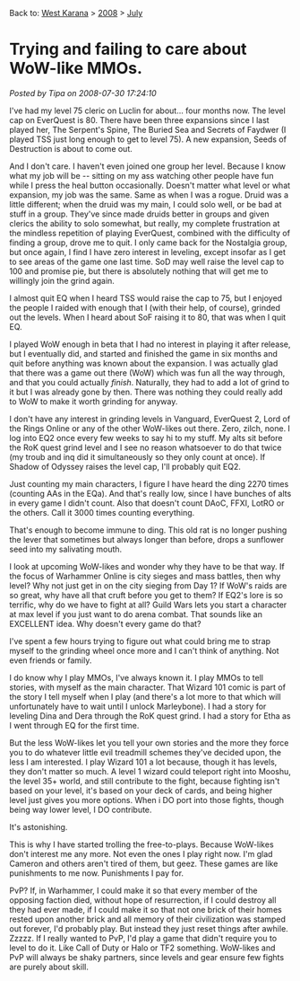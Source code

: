 Back to: [West Karana](/posts/westkarana.md) > [2008](/posts/2008/westkarana.md) > [July](./westkarana.md)
# Trying and failing to care about WoW-like MMOs.

*Posted by Tipa on 2008-07-30 17:24:10*

I've had my level 75 cleric on Luclin for about... four months now. The level cap on EverQuest is 80. There have been three expansions since I last played her, The Serpent's Spine, The Buried Sea and Secrets of Faydwer (I played TSS just long enough to get to level 75). A new expansion, Seeds of Destruction is about to come out.

And I don't care. I haven't even joined one group her level. Because I know what my job will be -- sitting on my ass watching other people have fun while I press the heal button occasionally. Doesn't matter what level or what expansion, my job was the same. Same as when I was a rogue. Druid was a little different; when the druid was my main, I could solo well, or be bad at stuff in a group. They've since made druids better in groups and given clerics the ability to solo somewhat, but really, my complete frustration at the mindless repetition of playing EverQuest, combined with the difficulty of finding a group, drove me to quit. I only came back for the Nostalgia group, but once again, I find I have zero interest in leveling, except insofar as I get to see areas of the game one last time. SoD may well raise the level cap to 100 and promise pie, but there is absolutely nothing that will get me to willingly join the grind again.

I almost quit EQ when I heard TSS would raise the cap to 75, but I enjoyed the people I raided with enough that I (with their help, of course), grinded out the levels. When I heard about SoF raising it to 80, that was when I quit EQ.

I played WoW enough in beta that I had no interest in playing it after release, but I eventually did, and started and finished the game in six months and quit before anything was known about the expansion. I was actually glad that there was a game out there (WoW) which was fun all the way through, and that you could actually *finish*. Naturally, they had to add a lot of grind to it but I was already gone by then. There was nothing they could really add to WoW to make it worth grinding for anyway.

I don't have any interest in grinding levels in Vanguard, EverQuest 2, Lord of the Rings Online or any of the other WoW-likes out there. Zero, zilch, none. I log into EQ2 once every few weeks to say hi to my stuff. My alts sit before the RoK quest grind level and I see no reason whatsoever to do that twice (my troub and inq did it simultaneously so they only count at once). If Shadow of Odyssey raises the level cap, I'll probably quit EQ2.

Just counting my main characters, I figure I have heard the ding 2270 times (counting AAs in the EQa). And that's really low, since I have bunches of alts in every game I didn't count. Also that doesn't count DAoC, FFXI, LotRO or the others. Call it 3000 times counting everything.

That's enough to become immune to ding. This old rat is no longer pushing the lever that sometimes but always longer than before, drops a sunflower seed into my salivating mouth.

I look at upcoming WoW-likes and wonder why they have to be that way. If the focus of Warhammer Online is city sieges and mass battles, then why level? Why not just get in on the city sieging from Day 1? If WoW's raids are so great, why have all that cruft before you get to them? If EQ2's lore is so terrific, why do we have to fight at all? Guild Wars lets you start a character at max level if you just want to do arena combat. That sounds like an EXCELLENT idea. Why doesn't every game do that?

I've spent a few hours trying to figure out what could bring me to strap myself to the grinding wheel once more and I can't think of anything. Not even friends or family.

I do know why I play MMOs, I've always known it. I play MMOs to tell stories, with myself as the main character. That Wizard 101 comic is part of the story I tell myself when I play (and there's a lot more to that which will unfortunately have to wait until I unlock Marleybone). I had a story for leveling Dina and Dera through the RoK quest grind. I had a story for Etha as I went through EQ for the first time.

But the less WoW-likes let you tell your own stories and the more they force you to do whatever little evil treadmill schemes they've decided upon, the less I am interested. I play Wizard 101 a lot because, though it has levels, they don't matter so much. A level 1 wizard could teleport right into Mooshu, the level 35+ world, and still contribute to the fight, because fighting isn't based on your level, it's based on your deck of cards, and being higher level just gives you more options. When i DO port into those fights, though being way lower level, I DO contribute.

It's astonishing.

This is why I have started trolling the free-to-plays. Because WoW-likes don't interest me any more. Not even the ones I play right now. I'm glad Cameron and others aren't tired of them, but geez. These games are like punishments to me now. Punishments I pay for.

PvP? If, in Warhammer, I could make it so that every member of the opposing faction died, without hope of resurrection, if I could destroy all they had ever made, if I could make it so that not one brick of their homes rested upon another brick and all memory of their civilization was stamped out forever, I'd probably play. But instead they just reset things after awhile. Zzzzz. If I really wanted to PvP, I'd play a game that didn't require you to level to do it. Like Call of Duty or Halo or TF2 something. WoW-likes and PvP will always be shaky partners, since levels and gear ensure few fights are purely about skill.

